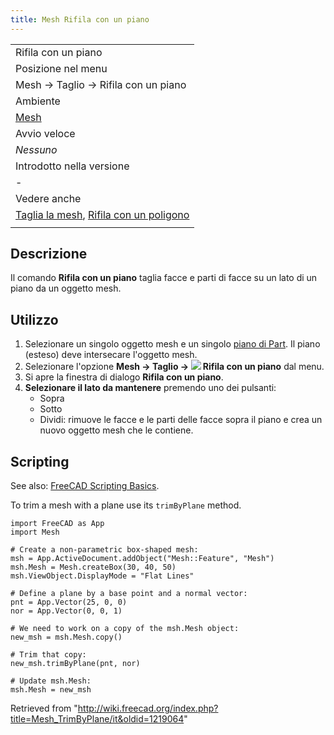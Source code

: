 ```yaml
---
title: Mesh Rifila con un piano
---
```


|                                                                                                                      |
| -------------------------------------------------------------------------------------------------------------------- |
| Rifila con un piano                                                                                                  |
| Posizione nel menu                                                                                                   |
| Mesh → Taglio → Rifila con un piano                                                                                  |
| Ambiente                                                                                                             |
| [Mesh](/Mesh_Workbench/it "Mesh Workbench/it")                                                                       |
| Avvio veloce                                                                                                         |
| _Nessuno_                                                                                                            |
| Introdotto nella versione                                                                                            |
| -                                                                                                                    |
| Vedere anche                                                                                                         |
| [Taglia la mesh](/Mesh_PolyCut/it "Mesh PolyCut/it"), [Rifila con un poligono](/Mesh_PolyTrim/it "Mesh PolyTrim/it") |
|                                                                                                                      |

## Descrizione

Il comando **Rifila con un piano** taglia facce e parti di facce su un lato di un piano da un oggetto mesh.

## Utilizzo

1. Selezionare un singolo oggetto mesh e un singolo [piano di Part](/Part_Primitives/it "Part Primitives/it"). Il piano (esteso) deve intersecare l'oggetto mesh.
2. Selezionare l'opzione **Mesh → Taglio → ![](/images/Mesh_TrimByPlane.svg) Rifila con un piano** dal menu.
3. Si apre la finestra di dialogo **Rifila con un piano**.
4. **Selezionare il lato da mantenere** premendo uno dei pulsanti:
   - Sopra
   - Sotto
   - Dividi: rimuove le facce e le parti delle facce sopra il piano e crea un nuovo oggetto mesh che le contiene.

## Scripting

See also: [FreeCAD Scripting Basics](/FreeCAD_Scripting_Basics "FreeCAD Scripting Basics").

To trim a mesh with a plane use its `trimByPlane` method.

```
import FreeCAD as App
import Mesh

# Create a non-parametric box-shaped mesh:
msh = App.ActiveDocument.addObject("Mesh::Feature", "Mesh")
msh.Mesh = Mesh.createBox(30, 40, 50)
msh.ViewObject.DisplayMode = "Flat Lines"

# Define a plane by a base point and a normal vector:
pnt = App.Vector(25, 0, 0)
nor = App.Vector(0, 0, 1)

# We need to work on a copy of the msh.Mesh object:
new_msh = msh.Mesh.copy()

# Trim that copy:
new_msh.trimByPlane(pnt, nor)

# Update msh.Mesh:
msh.Mesh = new_msh

```

Retrieved from "<http://wiki.freecad.org/index.php?title=Mesh_TrimByPlane/it&oldid=1219064>"
